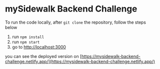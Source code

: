# mySidewalk Backend Challenge

To run the code locally, after `git clone` the repository, follow the steps below

1. run `npm install`
2. run `npm start`
3. go to [http://localhost:3000](http://localhost:3000)

you can see the deployed version on [https://mysidewalk-backend-challenge.netlify.app/](https://mysidewalk-backend-challenge.netlify.app/)
